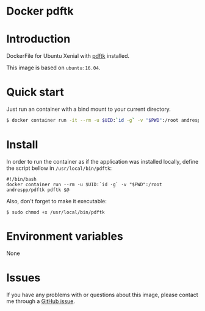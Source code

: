 Docker pdftk
============

# Introduction

DockerFile for Ubuntu Xenial with [pdftk](https://www.pdflabs.com/tools/pdftk-the-pdf-toolkit/) installed.

This image is based on `ubuntu:16.04`.

# Quick start

Just run an container with a bind mount to your current directory.

```bash
$ docker container run -it --rm -u $UID:`id -g` -v "$PWD":/root andrespp/pdftk
```

# Install

In order to run the container as if the application was installed locally, define the script bellow in `/usr/local/bin/pdftk`:

```
#!/bin/bash
docker container run --rm -u $UID:`id -g` -v "$PWD":/root andrespp/pdftk pdftk $@
```

Also, don't forget to make it executable:
```
$ sudo chmod +x /usr/local/bin/pdftk
```

# Environment variables

None

# Issues

If you have any problems with or questions about this image, please contact me
through a [GitHub issue](https://github.com/andrespp/docker-pdftk/issues).

